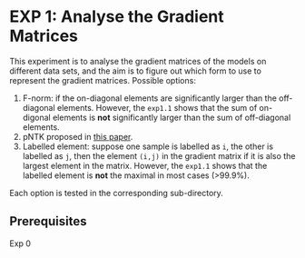 # EXP 1: Analyse the Gradient Matrices

This experiment is to analyse the gradient matrices of the models on different data sets, and the aim is to figure out which form to use to represent the gradient matrices.
Possible options:

1. F-norm: if the on-diagonal elements are significantly larger than the off-diagonal elements. However, the `exp1.1` shows that the sum of on-digonal elements is **not** significantly larger than the sum of off-diagonal elements.
2. pNTK proposed in [this paper](https://arxiv.org/pdf/2206.12543.pdf).
3. Labelled element: suppose one sample is labelled as `i`, the other is labelled as `j`, then the element `(i,j)` in the gradient matrix if it is also the largest element in the matrix. However, the `exp1.1` shows that the labelled element is **not** the maximal in most cases (>99.9%).

Each option is tested in the corresponding sub-directory.

## Prerequisites

Exp 0
